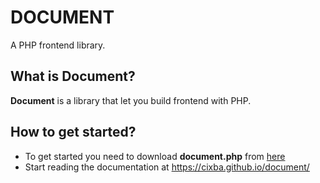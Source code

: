 # DOCUMENT
 A PHP frontend library.
## What is Document?
 **Document** is a library that let you build frontend with PHP.
## How to get started?
 * To get started you need to download **document.php** from [here](https://github.com/Cixba/document/blob/290538f185ed173e4e4152864b8eb14f3f46acfe/document.php)
 * Start reading the documentation at https://cixba.github.io/document/
 
